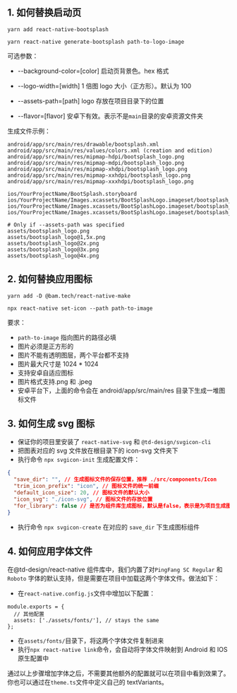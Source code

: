 ## 1. 如何替换启动页

```code
yarn add react-native-bootsplash

yarn react-native generate-bootsplash path-to-logo-image
```

可选参数：

- --background-color=[color]
  启动页背景色。hex 格式

- --logo-width=[width]
  1 倍图 logo 大小（正方形）。默认为 100

- --assets-path=[path]
  logo 存放在项目目录下的位置

- --flavor=[flavor]
  安卓下有效。表示不是`main`目录的安卓资源文件夹

生成文件示例：

```code
android/app/src/main/res/drawable/bootsplash.xml
android/app/src/main/res/values/colors.xml (creation and edition)
android/app/src/main/res/mipmap-hdpi/bootsplash_logo.png
android/app/src/main/res/mipmap-mdpi/bootsplash_logo.png
android/app/src/main/res/mipmap-xhdpi/bootsplash_logo.png
android/app/src/main/res/mipmap-xxhdpi/bootsplash_logo.png
android/app/src/main/res/mipmap-xxxhdpi/bootsplash_logo.png

ios/YourProjectName/BootSplash.storyboard
ios/YourProjectName/Images.xcassets/BootSplashLogo.imageset/bootsplash_logo.png
ios/YourProjectName/Images.xcassets/BootSplashLogo.imageset/bootsplash_logo@2x.png
ios/YourProjectName/Images.xcassets/BootSplashLogo.imageset/bootsplash_logo@3x.png

# Only if --assets-path was specified
assets/bootsplash_logo.png
assets/bootsplash_logo@1,5x.png
assets/bootsplash_logo@2x.png
assets/bootsplash_logo@3x.png
assets/bootsplash_logo@4x.png
```

## 2. 如何替换应用图标

```code
yarn add -D @bam.tech/react-native-make

npx react-native set-icon --path path-to-image
```

要求：

- `path-to-image` 指向图片的路径必填
- 图片必须是正方形的
- 图片不能有透明图层，两个平台都不支持
- 图片最大尺寸是 1024 \* 1024
- 支持安卓自适应图标
- 图片格式支持.png 和 .jpeg
- 安卓平台下，上面的命令会在 android/app/src/main/res 目录下生成一堆图标文件

## 3. 如何生成 svg 图标

- 保证你的项目里安装了 `react-native-svg` 和 `@td-design/svgicon-cli`
- 把图表对应的 svg 文件放在根目录下的 icon-svg 文件夹下
- 执行命令 `npx svgicon-init` 生成配置文件：

```json
{
  "save_dir": "", // 生成图标文件的保存位置，推荐 ./src/components/Icon
  "trim_icon_prefix": "icon", // 图标文件的统一前缀
  "default_icon_size": 20, // 图标文件的默认大小
  "icon_svg": "./icon-svg", // 图标文件的存放位置
  "for_library": false // 是否为组件库生成图标，默认是false，表示是为项目生成图标
}
```

- 执行命令 `npx svgicon-create` 在对应的 `save_dir` 下生成图标组件

## 4. 如何应用字体文件

在@td-design/react-native 组件库中，我们内置了对`PingFang SC Regular` 和 `Roboto` 字体的默认支持，但是需要在项目中加载这两个字体文件。做法如下：

- 在`react-native.config.js`文件中增加以下配置：

```code
module.exports = {
  // 其他配置
  assets: ['./assets/fonts/'], // stays the same
};

```

- 在`assets/fonts/`目录下，将这两个字体文件复制进来
- 执行`npx react-native link`命令，会自动将字体文件映射到 Android 和 IOS 原生配置中

通过以上步骤增加字体之后，不需要其他额外的配置就可以在项目中看到效果了。
你也可以通过在`theme.ts`文件中定义自己的 textVariants。
